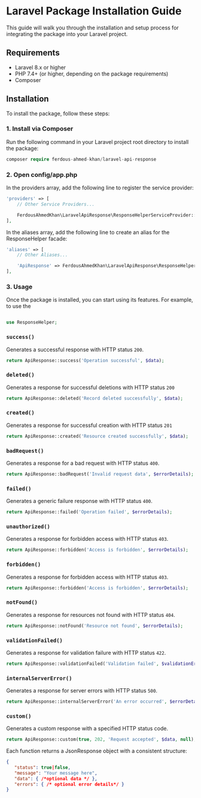 # Laravel Package Installation Guide

This guide will walk you through the installation and setup process for integrating the package into your Laravel project.

## Requirements

- Laravel 8.x or higher
- PHP 7.4+ (or higher, depending on the package requirements)
- Composer

## Installation

To install the package, follow these steps:

### 1. Install via Composer

Run the following command in your Laravel project root directory to install the package:

```php
composer require ferdous-ahmed-khan/laravel-api-response
```

### 2. Open config/app.php

In the providers array, add the following line to register the service provider:

```php
'providers' => [
    // Other Service Providers...

    FerdousAhmedKhan\LaravelApiResponse\ResponseHelperServiceProvider::class,
],

```

In the aliases array, add the following line to create an alias for the ResponseHelper facade:

```php
'aliases' => [
    // Other Aliases...

    'ApiResponse' => FerdousAhmedKhan\LaravelApiResponse\ResponseHelperFacade::class,
],
```

### 3. Usage

Once the package is installed, you can start using its features. For example, to use the

```php

use ResponseHelper;


```

### `success()`

Generates a successful response with HTTP status `200`.

```php
return ApiResponse::success('Operation successful', $data);
```

### `deleted()`

Generates a response for successful deletions with HTTP status `200`

```php
return ApiResponse::deleted('Record deleted successfully', $data);
```

### `created()`

Generates a response for successful creation with HTTP status `201`

```php
return ApiResponse::created('Resource created successfully', $data);
```

### `badRequest()`

Generates a response for a bad request with HTTP status `400`.

```php
return ApiResponse::badRequest('Invalid request data', $errorDetails);
```

### `failed()`

Generates a generic failure response with HTTP status `400`.

```php
return ApiResponse::failed('Operation failed', $errorDetails);
```

### `unauthorized()`

Generates a response for forbidden access with HTTP status `403`.

```php
return ApiResponse::forbidden('Access is forbidden', $errorDetails);
```

### `forbidden()`

Generates a response for forbidden access with HTTP status `403`.

```php
return ApiResponse::forbidden('Access is forbidden', $errorDetails);
```

### `notFound()`

Generates a response for resources not found with HTTP status `404`.

```php
return ApiResponse::notFound('Resource not found', $errorDetails);
```

### `validationFailed()`

Generates a response for validation failure with HTTP status `422`.

```php
return ApiResponse::validationFailed('Validation failed', $validationErrors);

```

### `internalServerError()`

Generates a response for server errors with HTTP status `500`.

```php
return ApiResponse::internalServerError('An error occurred', $errorDetails);

```

### `custom()`

Generates a custom response with a specified HTTP status code.

```php
return ApiResponse::custom(true, 202, 'Request accepted', $data, null);

```

Each function returns a JsonResponse object with a consistent structure:

 ```json
{
    "status": true|false,
    "message": "Your message here",
    "data": { /*optional data */ },
    "errors": { /* optional error details*/ }
}
 ```

